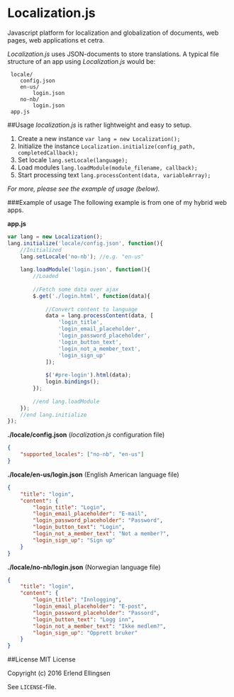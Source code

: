 # Localization.js
Javascript platform for localization and globalization of documents, web pages, web applications et cetra. 

*Localization.js* uses JSON-documents to store translations. A typical file structure of an app using *Localization.js* would be:

```
 locale/ 
 	config.json
 	en-us/
 		login.json
 	no-nb/
 		login.json
 app.js
```

##Usage 
*localization.js* is rather lightweight and easy to setup.

1. Create a new instance `var lang = new Localization();`
2. Initialize the instance `Localization.initialize(config_path, completedCallback);`
3. Set locale `lang.setLocale(language);`
4. Load modules `lang.loadModule(module_filename, callback);`
5. Start processing text `lang.processContent(data, variableArray);`

*For more, please see the example of usage (below).* 

###Example of usage 
The following example is from one of my hybrid web apps. 

**app.js**

```javascript
var lang = new Localization();
lang.initialize('locale/config.json', function(){
    //Initialized     
    lang.setLocale('no-nb'); //e.g. "en-us"
    
    lang.loadModule('login.json', function(){
        //Loaded
	
		//Fetch some data over ajax	
		$.get('./login.html', function(data){
		
			//Convert content to language
			data = lang.processContent(data, [
			    'login_title',
			    'login_email_placeholder',
			    'login_password_placeholder',
			    'login_button_text',
			    'login_not_a_member_text',
			    'login_sign_up'
			]);
			
			$('#pre-login').html(data);
			login.bindings();
		});
	 
	 	//end lang.loadModule		
    });
    //end lang.initialize
});
```

**./locale/config.json** (*localization.js* configuration file)

```JSON
{
    "supported_locales": ["no-nb", "en-us"]
}
```

**./locale/en-us/login.json** (English American language file)

```JSON
{
    "title": "login",
    "content": {
        "login_title": "Login",
        "login_email_placeholder": "E-mail",
        "login_password_placeholder": "Password",
        "login_button_text": "Login",
        "login_not_a_member_text": "Not a member?",
        "login_sign_up": "Sign up"
    }
}
```

**./locale/no-nb/login.json** (Norwegian language file)

```JSON
{
    "title": "login",
    "content": {
        "login_title": "Innlogging",
        "login_email_placeholder": "E-post",
        "login_password_placeholder": "Passord",
        "login_button_text": "Logg inn",
        "login_not_a_member_text": "Ikke medlem?",
        "login_sign_up": "Opprett bruker"
    }
}
```


##License
MIT License

Copyright (c) 2016 Erlend Ellingsen

See `LICENSE`-file.
